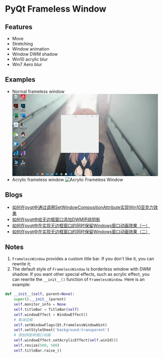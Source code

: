 # PyQt Frameless Window

## Features
* Move
* Stretching
* Window animation
* Window DWM shadow
* Win10 acrylic blur
* Win7 Aero blur

## Examples
* Normal frameless window
![Normal Frameless Window](screenshot/normal_frameless_window.gif)
* Acrylic frameless window
![Acrylic Frameless Window](screenshot/Acrylic_window.gif)

## Blogs
* [如何在pyqt中通过调用SetWindowCompositionAttribute实现Win10亚克力效果](https://blog.csdn.net/zhiyiYo/article/details/107891876?spm=1001.2014.3001.5501)
* [如何在pyqt中给无边框窗口添加DWM环绕阴影](https://blog.csdn.net/zhiyiYo/article/details/114736952?spm=1001.2014.3001.5501)
* [如何在pyqt中在实现无边框窗口的同时保留Windows窗口动画效果（一）](https://blog.csdn.net/zhiyiYo/article/details/107883478?spm=1001.2014.3001.5501)
* [如何在pyqt中在实现无边框窗口的同时保留Windows窗口动画效果（二）](https://blog.csdn.net/zhiyiYo/article/details/114752515?spm=1001.2014.3001.5501)

## Notes
1. `FramelessWindow` provides a custom title bar. If you don't like it, you can rewrite it;
2. The default style of `FramelessWindow` is borderless window with DWM shadow. If you want other special effects, such as acrylic effect, you can rewrite the `__init__()` function of `FramelessWindow`. Here is an example:
```python
def __init__(self, parent=None):
    super().__init__(parent)
    self.monitor_info = None
    self.titleBar = TitleBar(self)
    self.windowEffect = WindowEffect()
    # 取消边框
    self.setWindowFlags(Qt.FramelessWindowHint)
    self.setStyleSheet('background:transparent')
    # 添加阴影和窗口动画
    self.windowEffect.setAcrylicEffect(self.winId())
    self.resize(500, 500)
    self.titleBar.raise_()
```
